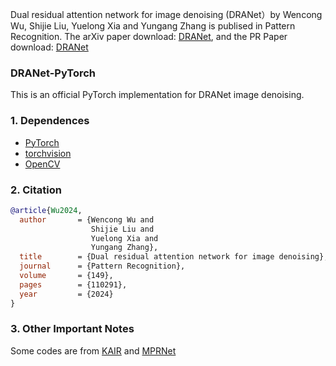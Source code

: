 Dual residual attention network for image denoising (DRANet）by Wencong Wu, Shijie Liu, Yuelong Xia and Yungang Zhang is publised in Pattern Recognition. The arXiv paper download: [DRANet](https://arxiv.org/abs/2305.04269), and the PR Paper download: [DRANet](https://www.sciencedirect.com/science/article/abs/pii/S0031320324000426)

### DRANet-PyTorch

This is an official PyTorch implementation for DRANet image denoising.

### 1. Dependences
* [PyTorch](http://pytorch.org/)
* [torchvision](https://github.com/pytorch/vision)
* [OpenCV](https://pypi.org/project/opencv-python/)

### 2. Citation
```BibTex
@article{Wu2024,
  author       = {Wencong Wu and
                  Shijie Liu and
                  Yuelong Xia and
                  Yungang Zhang},
  title        = {Dual residual attention network for image denoising},
  journal      = {Pattern Recognition},
  volume       = {149},
  pages        = {110291},
  year         = {2024}
}
```
### 3. Other Important Notes

Some codes are from [KAIR](https://github.com/cszn/KAIR) and [MPRNet](https://github.com/swz30/MPRNet)

